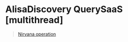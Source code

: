 # AlisaDiscovery QuerySaaS [multithread]
> [Nirvana operation](https://nirvana.yandex-team.ru/operation/a0941d39-8f16-4e26-8890-e857877805c7)

